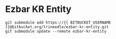 # Ezbar KR Entity

```
git submodule add https://{{ BITBUCKET_USERNAME }}@bitbucket.org/trineedle/ezbar-kr-entity.git
git submodule update --remote ezbar-kr-entity
```
